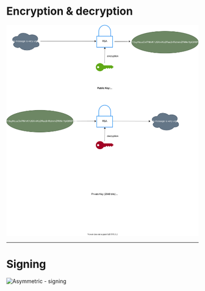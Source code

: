 # Encryption & decryption
![Asymmetric encryption & decryption](./asymmetric.drawio.svg)

----------------------------------------------------------------
# Signing
![Asymmetric - signing](./asymetric-signing.drawio)
